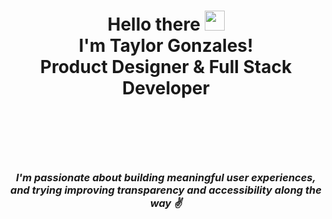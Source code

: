 <div align="center"> 
<h1>Hello there <img src="https://raw.githubusercontent.com/MartinHeinz/MartinHeinz/master/wave.gif" width="32px"><br>I'm Taylor Gonzales!<br> Product Designer & Full Stack Developer</h1><br><br>
<h3><br><br><i>I'm passionate about building meaningful user experiences, and trying improving transparency and accessibility along the way ✌️ </h3></i>
